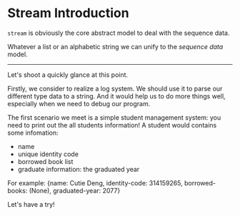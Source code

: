 # Stream Introduction

`stream` is obviously the core abstract model to deal with the sequence data. 

Whatever a list or an alphabetic string we can unify to the *sequence data* model. 

---

Let's shoot a quickly glance at this point. 

Firstly, we consider to realize a log system. We should use it to parse our different type data to a string. And it would help us to do more things well, especially when we need to debug our program. 

The first scenario we meet is a simple student management system: you need to print out the all students information! 
A student would contains some infomation: 
- name 
- unique identity code 
- borrowed book list 
- graduate information: the graduated year 

For example: 
{name: Cutie Deng, identity-code: 314159265, borrowed-books: (None), graduated-year: 2077} 

Let's have a try! 
